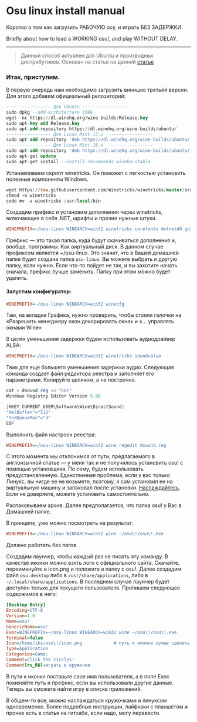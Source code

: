 # Osu linux install manual
Коротко о том как загрузить РАБОЧУЮ осу, и играть БЕЗ ЗАДЕРЖКИ.

Briefly about how to load a WORKING osu!, and play WITHOUT DELAY.

-------------
>Данный способ актуален для Ubuntu и производных дистрибутивов. Основан на статье на данной [статье](https://gist.github.com/Francesco149/a2f796683a4e5195458f4bb171d88eb0)

### Итак, приступим.
В первую очередь нам необходимо загрузить винишко третьей версии. Для этого добавим официальный репозиторий:

```sql
----------------- Для Ubuntu ----------------- 
sudo dpkg --add-architecture i386   
wget -nc https://dl.winehq.org/wine-builds/Release.key
sudo apt-key add Release.key
sudo apt-add-repository https://dl.winehq.org/wine-builds/ubuntu/
----------------- Для Linux Mint 17.x  ----------------- 
sudo apt-add-repository 'deb https://dl.winehq.org/wine-builds/ubuntu/ trusty main'
----------------- Для Linux Mint 18.x  ----------------- 
sudo apt-add-repository 'deb https://dl.winehq.org/wine-builds/ubuntu/ xenial main'
sudo apt-get update
sudo apt-get install --install-recommends winehq-stable
```

Устанавливаем скрипт winetricks. Он поможет с легкостью установить полезные компоненты Windows.

```sql
wget https://raw.githubusercontent.com/Winetricks/winetricks/master/src/winetricks
chmod +x winetricks
sudo mv -v winetricks /usr/local/bin
```

Создадим префикс и установим дополнения через winetricks, включающие в себя .NET, шрифты и прочие нужные штуки.

```ini
WINEPREFIX=~/osu-linux WINEARCH=win32 winetricks corefonts dotnet40 gdiplus d3dx9_36 cjkfonts
```

Префикс — это такая папка, куда будут скачиваться дополнения и, вообще, программы. Как виртуальный диск. В данном случае префиксом является ~/osu-linux. Это значит, что в Вашей домашней папке будет создана папка `osu-linux`. Вы можете выбрать и другую папку, если нужно. Если что-то пойдет не так, и вы захотите начать сначала, префикс лучше заменить. Папку при этом можно будет удалить.

#### Запустим конфигуратор:

```ini
WINEPREFIX=~/osu-linux WINEARCH=win32 winecfg
```

Там, на вкладке Графика, нужно проверить, чтобы стояли галочки на «Разрешить менеджеру окон декорировать окна» и «... управлять окнами Wine»

В целях уменьшения задержки будем использовать аудиодрайвер ALSA:

```ini
WINEPREFIX=~/osu-linux WINEARCH=win32 winetricks sound=alsa
```

Твик для еще большего уменьшения задержки аудио. Следующая команда создает файл редактора реестра и заполняет его параметрами. Копируйте целиком, а не построчно.

```cs
cat > dsound.reg << "EOF"
Windows Registry Editor Version 5.00

[HKEY_CURRENT_USER\Software\Wine\DirectSound]
"HelBuflen"="512"
"SndQueueMax"="3"
EOF
```

Выполнить файл настроек реестра:

```ini
WINEPREFIX=~/osu-linux WINEARCH=win32 wine regedit dsound.reg
```

С этого момента мы отклонимся от пути, предлагаемого в англоязычной статье — у меня так и не получилось установить osu! с помощью установщика. По сему, будем использовать предустановленную. Единственная проблема, если у вас только Линукс, вы нигде ее не возьмете, поэтому, я сам установил ее на виртуальную машину и запаковал после установки. [Наслаждайтесь](https://drive.google.com/file/d/1L0oe8TWjMAM0JdDcYd28-zaLndcAPYj6/view). Если не доверяете, можете установить самостоятельно.

Распаковываем архив. Далее предполагается, что папка osu! у Вас в Домашней папке.

В принципе, уже можно посмотреть на результат:

```ini
WINEPREFIX=~/osu-linux WINEARCH=win32 wine ~/osu\!/osu\!.exe
```

Должно работать без лагов.

Создадим лаунчер, чтобы каждый раз не писать эту команду. В качестве иконки можно взять лого с официального сайта. Скачайте, переименуйте в icon.png и положите в папку с osu!. Далее создадим файл `osu.desktop` либо в `/usr/share/applications`, либо в `~/.local/share/applications`. В последнем случае лаунчер будет доступен только для текущего пользователя. Пропишем следующее содержимое в него:

```ini
[Desktop Entry]
Encoding=UTF-8
Version=1.0
Name=osu!
GenericName=osu!
Exec=WINEPREFIX=~/osu-linux WINEARCH=win32 wine ~/osu\!/osu\!.exe
Terminal=false
Icon=/home/iks/osu\!/icon.png            # путь к иконке лучше сделать абсолютным
Type=Application
Categories=Game;
Comment=click the circles!
Comment[ru_RU]=играть в кружочки
```

В пути к иконке поставьте свое имя пользователя, а в поле Exec поменяйте путь и префикс, если вы использовали другие данные. Теперь вы сможете найти игру в списке приложений.

В общем-то все, можно наслаждаться кружочками и линуксом одновременно. Более подробные инструкции, лайфхаки с планшетом и прочее есть в статье на гитхабе, если надо, могу перевести.



